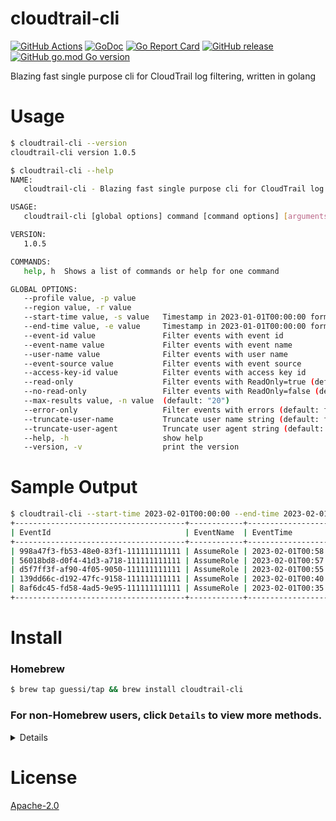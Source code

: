 # cloudtrail-cli

[![GitHub Actions](https://github.com/guessi/cloudtrail-cli/actions/workflows/go.yml/badge.svg?branch=master)](https://github.com/guessi/cloudtrail-cli/actions/workflows/go.yml)
[![GoDoc](https://godoc.org/github.com/guessi/cloudtrail-cli?status.svg)](https://godoc.org/github.com/guessi/cloudtrail-cli)
[![Go Report Card](https://goreportcard.com/badge/github.com/guessi/cloudtrail-cli)](https://goreportcard.com/report/github.com/guessi/cloudtrail-cli)
[![GitHub release](https://img.shields.io/github/release/guessi/cloudtrail-cli.svg)](https://github.com/guessi/cloudtrail-cli/releases/latest)
[![GitHub go.mod Go version](https://img.shields.io/github/go-mod/go-version/guessi/cloudtrail-cli)](https://github.com/guessi/cloudtrail-cli/blob/master/go.mod)

Blazing fast single purpose cli for CloudTrail log filtering, written in golang

# Usage

```bash
$ cloudtrail-cli --version
cloudtrail-cli version 1.0.5
```

```bash
$ cloudtrail-cli --help
NAME:
   cloudtrail-cli - Blazing fast single purpose cli for CloudTrail log filtering

USAGE:
   cloudtrail-cli [global options] command [command options] [arguments...]

VERSION:
   1.0.5

COMMANDS:
   help, h  Shows a list of commands or help for one command

GLOBAL OPTIONS:
   --profile value, -p value
   --region value, -r value
   --start-time value, -s value   Timestamp in 2023-01-01T00:00:00 format (UTC)
   --end-time value, -e value     Timestamp in 2023-01-01T00:00:00 format (UTC)
   --event-id value               Filter events with event id
   --event-name value             Filter events with event name
   --user-name value              Filter events with user name
   --event-source value           Filter events with event source
   --access-key-id value          Filter events with access key id
   --read-only                    Filter events with ReadOnly=true (default: false)
   --no-read-only                 Filter events with ReadOnly=false (default: false)
   --max-results value, -n value  (default: "20")
   --error-only                   Filter events with errors (default: false)
   --truncate-user-name           Truncate user name string (default: false)
   --truncate-user-agent          Truncate user agent string (default: false)
   --help, -h                     show help
   --version, -v                  print the version
```

# Sample Output

```bash
$ cloudtrail-cli --start-time 2023-02-01T00:00:00 --end-time 2023-02-01T01:00:00 --event-name AssumeRole --max-results 5 --region us-east-1 --read-only
+--------------------------------------+------------+----------------------+----------+-------------------+-------------------------------+-------------------------------+-------------+-----------+----------+
| EventId                              | EventName  | EventTime            | Username | EventSource       | UserAgent                     | SourceIPAddress               | AccessKeyId | ErrorCode | ReadOnly |
+--------------------------------------+------------+----------------------+----------+-------------------+-------------------------------+-------------------------------+-------------+-----------+----------+
| 998a47f3-fb53-48e0-83f1-111111111111 | AssumeRole | 2023-02-01T00:58:28Z | -        | sts.amazonaws.com | eks.amazonaws.com             | eks.amazonaws.com             |             |           | true     |
| 56018bd8-d0f4-41d3-a718-111111111111 | AssumeRole | 2023-02-01T00:57:51Z | -        | sts.amazonaws.com | internetmonitor.amazonaws.com | internetmonitor.amazonaws.com |             |           | true     |
| d5f7ff3f-af90-4f05-9050-111111111111 | AssumeRole | 2023-02-01T00:55:22Z | -        | sts.amazonaws.com | ssm.amazonaws.com             | ssm.amazonaws.com             |             |           | true     |
| 139dd66c-d192-47fc-9158-111111111111 | AssumeRole | 2023-02-01T00:40:38Z | -        | sts.amazonaws.com | lambda.amazonaws.com          | lambda.amazonaws.com          |             |           | true     |
| 8af6dc45-fd58-4ad5-9e95-111111111111 | AssumeRole | 2023-02-01T00:35:06Z | -        | sts.amazonaws.com | lambda.amazonaws.com          | lambda.amazonaws.com          |             |           | true     |
+--------------------------------------+------------+----------------------+----------+-------------------+-------------------------------+-------------------------------+-------------+-----------+----------+
```

# Install

### Homebrew

```bash
$ brew tap guessi/tap && brew install cloudtrail-cli
```

### For non-Homebrew users, click `Details` to view more methods.

<details>

### For Linux users

```bash
$ curl -fsSL https://github.com/guessi/cloudtrail-cli/releases/latest/download/cloudtrail-cli-Linux-$(uname -m).tar.gz -o - | tar zxvf -
$ mv ./cloudtrail-cli /usr/local/bin/cloudtrail-cli
```

### For macOS users

```bash
$ curl -fsSL https://github.com/guessi/cloudtrail-cli/releases/latest/download/cloudtrail-cli-Darwin-$(uname -m).tar.gz -o - | tar zxvf -
$ mv ./cloudtrail-cli /usr/local/bin/cloudtrail-cli
```

### For Windows users

```powershell
PS> $SRC = 'https://github.com/guessi/cloudtrail-cli/releases/latest/download/cloudtrail-cli-Windows-x86_64.tar.gz'
PS> $DST = 'C:\Temp\cloudtrail-cli-Windows-x86_64.tar.gz'
PS> Invoke-RestMethod -Uri $SRC -OutFile $DST
```
</details>

# License

[Apache-2.0](LICENSE)
